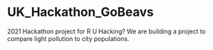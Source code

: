 # UK_Hackathon_GoBeavs
2021 Hackathon project for R U Hacking?
We are building a project to compare light pollution to city populations.